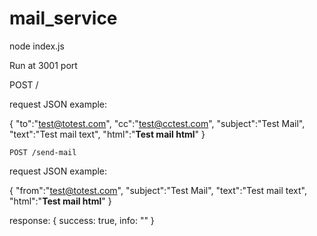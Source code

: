 # mail_service

node index.js

Run at 3001 port

POST /

request JSON
example:

{
    "to":"test@totest.com",
    "cc":"test@cctest.com",
    "subject":"Test Mail",
    "text":"Test mail text",
    "html":"<b>Test mail html</b>"
    }

    POST /send-mail

request JSON
example:

{
    "from":"test@totest.com",
    "subject":"Test Mail",
    "text":"Test mail text",
    "html":"<b>Test mail html</b>"
    }

response:
{
    success: true,
    info: ""
}
